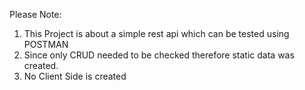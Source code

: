 Please Note:
1. This Project is about a simple rest api which can be tested using POSTMAN
2. Since only CRUD needed to be checked therefore static data was created.
3. No Client Side is created
